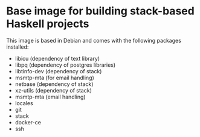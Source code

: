 # Base image for building stack-based Haskell projects

This image is based in Debian and comes with the following packages installed:

* libicu (dependency of text library)
* libpq (dependency of postgres libraries)
* libtinfo-dev (dependency of stack)
* msmtp-mta (for email handling)
* netbase (dependency of stack)
* xz-utils (dependency of stack)
* msmtp-mta (email handling)
* locales
* git
* stack
* docker-ce
* ssh
